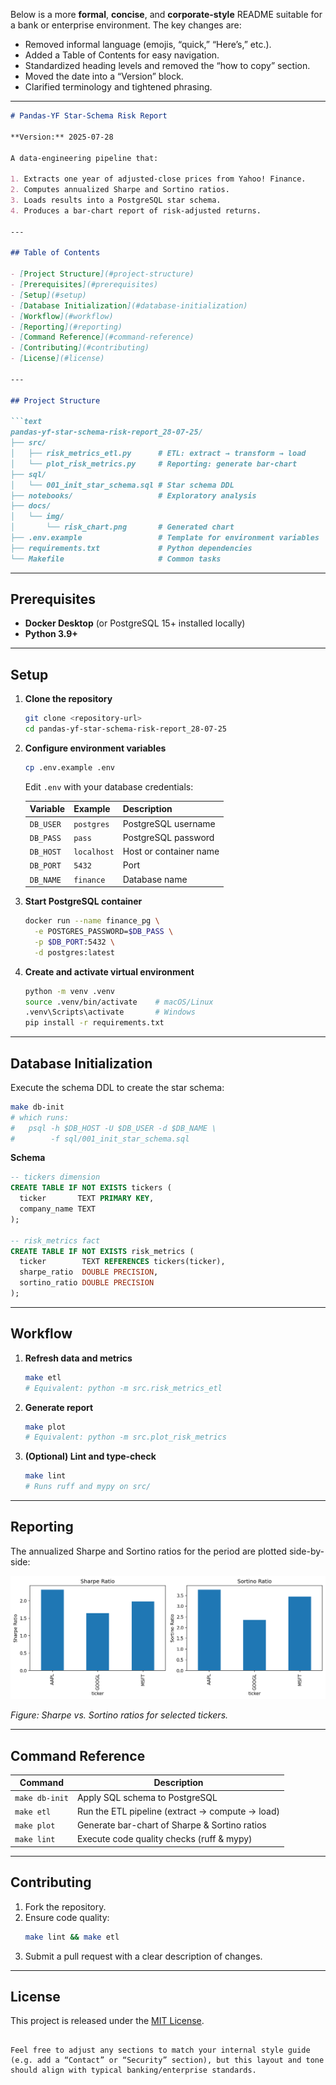 Below is a more **formal**, **concise**, and **corporate-style** README suitable for a bank or enterprise environment. The key changes are:

- Removed informal language (emojis, “quick,” “Here’s,” etc.).  
- Added a Table of Contents for easy navigation.  
- Standardized heading levels and removed the “how to copy” section.  
- Moved the date into a “Version” block.  
- Clarified terminology and tightened phrasing.  

---

```markdown
# Pandas-YF Star-Schema Risk Report

**Version:** 2025-07-28

A data-engineering pipeline that:

1. Extracts one year of adjusted-close prices from Yahoo! Finance.  
2. Computes annualized Sharpe and Sortino ratios.  
3. Loads results into a PostgreSQL star schema.  
4. Produces a bar-chart report of risk-adjusted returns.

---

## Table of Contents

- [Project Structure](#project-structure)  
- [Prerequisites](#prerequisites)  
- [Setup](#setup)  
- [Database Initialization](#database-initialization)  
- [Workflow](#workflow)  
- [Reporting](#reporting)  
- [Command Reference](#command-reference)  
- [Contributing](#contributing)  
- [License](#license)  

---

## Project Structure

```text
pandas-yf-star-schema-risk-report_28-07-25/
├── src/
│   ├── risk_metrics_etl.py      # ETL: extract → transform → load
│   └── plot_risk_metrics.py     # Reporting: generate bar-chart
├── sql/
│   └── 001_init_star_schema.sql # Star schema DDL
├── notebooks/                   # Exploratory analysis
├── docs/
│   └── img/
│       └── risk_chart.png       # Generated chart
├── .env.example                 # Template for environment variables
├── requirements.txt             # Python dependencies
└── Makefile                     # Common tasks
```

---

## Prerequisites

- **Docker Desktop** (or PostgreSQL 15+ installed locally)  
- **Python 3.9+**  

---

## Setup

1. **Clone the repository**  
   ```bash
   git clone <repository-url>
   cd pandas-yf-star-schema-risk-report_28-07-25
   ```
2. **Configure environment variables**  
   ```bash
   cp .env.example .env
   ```
   Edit `.env` with your database credentials:

   | Variable   | Example     | Description            |
   | ---------- | ----------- | ---------------------- |
   | `DB_USER`  | `postgres`  | PostgreSQL username    |
   | `DB_PASS`  | `pass`      | PostgreSQL password    |
   | `DB_HOST`  | `localhost` | Host or container name |
   | `DB_PORT`  | `5432`      | Port                   |
   | `DB_NAME`  | `finance`   | Database name          |

3. **Start PostgreSQL container**  
   ```bash
   docker run --name finance_pg \
     -e POSTGRES_PASSWORD=$DB_PASS \
     -p $DB_PORT:5432 \
     -d postgres:latest
   ```
4. **Create and activate virtual environment**  
   ```bash
   python -m venv .venv
   source .venv/bin/activate    # macOS/Linux
   .venv\Scripts\activate       # Windows
   pip install -r requirements.txt
   ```

---

## Database Initialization

Execute the schema DDL to create the star schema:

```bash
make db-init
# which runs:
#   psql -h $DB_HOST -U $DB_USER -d $DB_NAME \
#        -f sql/001_init_star_schema.sql
```

**Schema**  
```sql
-- tickers dimension
CREATE TABLE IF NOT EXISTS tickers (
  ticker       TEXT PRIMARY KEY,
  company_name TEXT
);

-- risk_metrics fact
CREATE TABLE IF NOT EXISTS risk_metrics (
  ticker        TEXT REFERENCES tickers(ticker),
  sharpe_ratio  DOUBLE PRECISION,
  sortino_ratio DOUBLE PRECISION
);
```

---

## Workflow

1. **Refresh data and metrics**  
   ```bash
   make etl
   # Equivalent: python -m src.risk_metrics_etl
   ```
2. **Generate report**  
   ```bash
   make plot
   # Equivalent: python -m src.plot_risk_metrics
   ```
3. **(Optional) Lint and type-check**  
   ```bash
   make lint
   # Runs ruff and mypy on src/
   ```

---

## Reporting

The annualized Sharpe and Sortino ratios for the period are plotted side-by-side:

![Risk-Adjusted Returns Chart](docs/img/risk_chart.png)

*Figure: Sharpe vs. Sortino ratios for selected tickers.*

---

## Command Reference

| Command        | Description                                         |
| -------------- | --------------------------------------------------- |
| `make db-init` | Apply SQL schema to PostgreSQL                      |
| `make etl`     | Run the ETL pipeline (extract → compute → load)     |
| `make plot`    | Generate bar-chart of Sharpe & Sortino ratios       |
| `make lint`    | Execute code quality checks (ruff & mypy)           |

---

## Contributing

1. Fork the repository.  
2. Ensure code quality:  
   ```bash
   make lint && make etl
   ```  
3. Submit a pull request with a clear description of changes.

---

## License

This project is released under the [MIT License](LICENSE).
```

Feel free to adjust any sections to match your internal style guide (e.g. add a “Contact” or “Security” section), but this layout and tone should align with typical banking/enterprise standards.